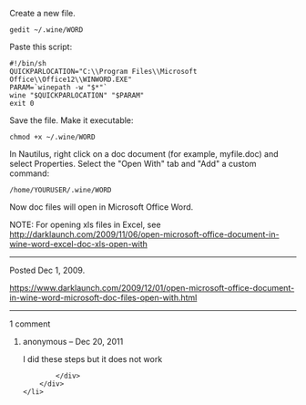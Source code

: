 Create a new file.
```
gedit ~/.wine/WORD
```
Paste this script:
```
#!/bin/sh
QUICKPARLOCATION="C:\\Program Files\\Microsoft Office\\Office12\\WINWORD.EXE"
PARAM=`winepath -w "$*"`
wine "$QUICKPARLOCATION" "$PARAM"
exit 0
```
Save the file.
Make it executable:
```
chmod +x ~/.wine/WORD
```
In Nautilus, right click on a doc document (for example, myfile.doc) and select Properties.
Select the "Open With" tab and "Add" a custom  command:
```
/home/YOURUSER/.wine/WORD
```
Now doc files will open in Microsoft Office Word.

NOTE:
For opening xls files in Excel, see
http://darklaunch.com/2009/11/06/open-microsoft-office-document-in-wine-word-excel-doc-xls-open-with

---

Posted Dec 1, 2009.

https://www.darklaunch.com/2009/12/01/open-microsoft-office-document-in-wine-word-microsoft-doc-files-open-with.html

---

1 comment

<ol>
    <li>
        <div>
            anonymous &ndash; Dec 20, 2011
            <div>

I did these steps but it does not work

            </div>
        </div>
    </li>
</ol>

